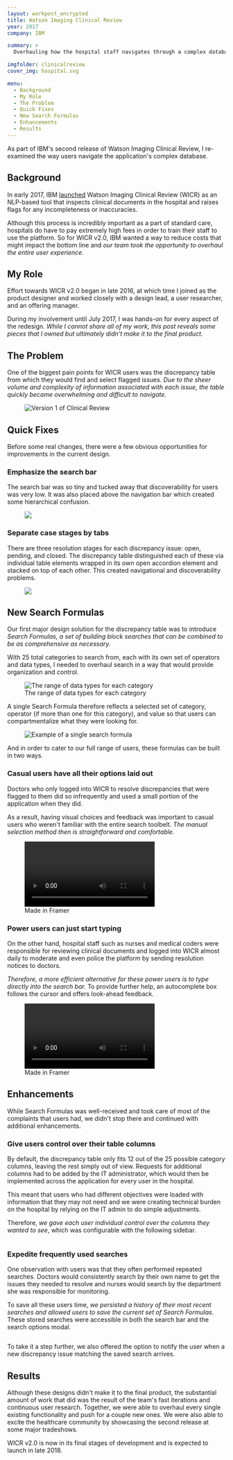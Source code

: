 ```yaml
---
layout: workpost_encrypted
title: Watson Imaging Clinical Review
year: 2017
company: IBM

summary: >
  Overhauling how the hospital staff navigates through a complex database.

imgfolder: clinicalreview
cover_img: hospital.svg

menu:
  - Background
  - My Role
  - The Problem
  - Quick Fixes
  - New Search Formulas
  - Enhancements
  - Results
---
```


As part of IBM's second release of Watson Imaging Clinical Review, I re-examined the way users navigate the application's complex database.

## Background

In early 2017, IBM <a href="https://www.ibm.com/blogs/watson-health/introducing-ibm-watson-imaging-clinical-review/" target="_blank">launched</a> Watson Imaging Clinical Review (WICR) as an NLP-based tool that inspects clinical documents in the hospital and raises flags for any incompleteness or inaccuracies.

Although this process is incredibly important as a part of standard care, hospitals do have to pay extremely high fees in order to train their staff to use the platform. So for WICR v2.0, IBM wanted a way to reduce costs that might impact the bottom line and *our team took the opportunity to overhaul the entire user experience.*

## My Role

Effort towards WICR v2.0 began in late 2016, at which time I joined as the product designer and worked closely with a design lead, a user researcher, and an offering manager.

During my involvement until July 2017, I was hands-on for every aspect of the redesign. *While I cannot share all of my work, this post reveals some pieces that I owned but ultimately didn't make it to the final product.*

## The Problem

One of the biggest pain points for WICR users was the discrepancy table from which they would find and select flagged issues. *Due to the sheer volume and complexity of information associated with each issue, the table quickly became overwhelming and difficult to navigate.*

<figure class="js--zoom">
  <img src="../assets/img/clinicalreview/v1.png" alt="Version 1 of Clinical Review" />
  <!-- <figcaption>Trying to find specific issues in this discrepancy table can be limiting and confusing.</figcaption> -->
</figure>

## Quick Fixes
Before some real changes, there were a few obvious opportunities for improvements in the current design.

### Emphasize the search bar

The search bar was so tiny and tucked away that discoverability for users was very low. It was also placed above the navigation bar which created some hierarchical confusion.

<figure class="js--zoom">
  <img src="../assets/img/clinicalreview/newsearchbar.svg" />
</figure>

### Separate case stages by tabs

There are three resolution stages for each discrepancy issue: open, pending, and closed. The discrepancy table distinguished each of these via individual table elements wrapped in its own open accordion element and stacked on top of each other. This created navigational and discoverability problems.

<figure class="js--zoom">
  <img src="../assets/img/clinicalreview/newcasetabs.svg" />
</figure>

## New Search Formulas

Our first major design solution for the discrepancy table was to introduce *Search Formulas, a set of building block searches that can be combined to be as comprehensive as necessary.*

With 25 total categories to search from, each with its own set of operators and data types, I needed to overhaul search in a way that would provide organization and control.

<figure>
  <img src="../assets/img/clinicalreview/datatypes.svg" alt="The range of data types for each category" />
  <figcaption>The range of data types for each category</figcaption>
</figure>

A single Search Formula therefore reflects a selected set of category, operator (if more than one for this category), and value so that users can compartmentalize what they were looking for.

<figure>
  <img src="../assets/img/clinicalreview/formula.svg" alt="Example of a single search formula" />
</figure>

And in order to cater to our full range of users, these formulas can be built in two ways.

### Casual users have all their options laid out

Doctors who only logged into WICR to resolve discrepancies that were flagged to them did so infrequently and used a small portion of the application when they did.

As a result, having visual choices and feedback was important to casual users who weren't familiar with the entire search toolbelt. *The manual selection method then is straightforward and comfortable.*

<figure class="js--zoom">
  <video loop autoplay name="Manual search using modal inputs" src="../assets/img/clinicalreview/manualsearch.mov"></video>
  <figcaption>Made in Framer</figcaption>
</figure>

### Power users can just start typing

On the other hand, hospital staff such as nurses and medical coders were responsible for reviewing clinical documents and logged into WICR almost daily to moderate and even police the platform by sending resolution notices to doctors.

*Therefore, a more efficient alternative for these power users is to type directly into the search bar.* To provide further help, an autocomplete box follows the cursor and offers look-ahead feedback.

<figure class="js--zoom">
  <video loop autoplay name="Quick search by directly typing into search bar" src="../assets/img/clinicalreview/typesearch.mov"></video>
  <figcaption>Made in Framer</figcaption>
</figure>

## Enhancements

While Search Formulas was well-received and took care of most of the complaints that users had, we didn't stop there and continued with additional enhancements.

### Give users control over their table columns

By default, the discrepancy table only fits 12 out of the 25 possible category columns, leaving the rest simply out of view. Requests for additional columns had to be added by the IT administrator, which would then be implemented across the application for every user in the hospital.

This meant that users who had different objectives were loaded with information that they may not need and we were creating technical burden on the hospital by relying on the IT admin to do simple adjustments.

Therefore, *we gave each user individual control over the columns they wanted to see*, which was configurable with the following sidebar.

<figure class="js--zoom">
  <img src="../assets/img/clinicalreview/newcolumncontrol.svg" alt="">
</figure>

### Expedite frequently used searches

One observation with users was that they often performed repeated searches. Doctors would consistently search by their own name to get the issues they needed to resolve and nurses would search by the department she was responsible for monitoring.

To save all these users time, *we persisted a history of their most recent searches and allowed users to save the current set of Search Formulas*. These stored searches were accessible in both the search bar and the search options modal.

<figure class="js--zoom">
  <img src="../assets/img/clinicalreview/savesearch.svg" alt="">
</figure>

<!-- <figure class="js--zoom">
  <img src="../assets/img/clinicalreview/savedsearches.svg" alt="">
</figure> -->

To take it a step further, we also offered the option to notify the user when a new discrepancy issue matching the saved search arrives.

## Results

Although these designs didn't make it to the final product, the substantial amount of work that did was the result of the team's fast iterations and continuous user research. Together, we were able to overhaul every single existing functionality and push for a couple new ones. We were also able to excite the healthcare community by showcasing the second release at some major tradeshows.

WICR v2.0 is now in its final stages of development and is expected to launch in late 2018.

